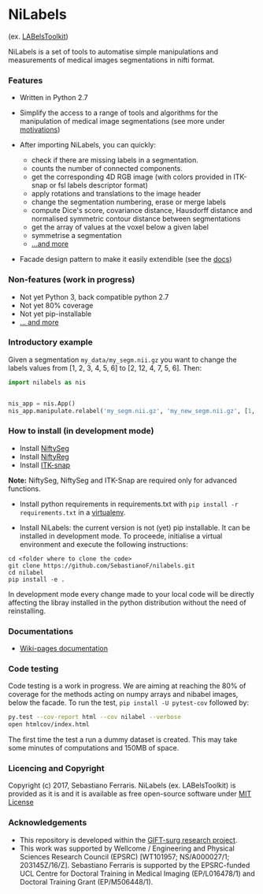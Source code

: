 # NiLabels 

(ex. [LABelsToolkit](https://github.com/SebastianoF/LABelsToolkit))

NiLabels is a set of tools to automatise simple manipulations and measurements of medical images 
segmentations in nifti format.

### Features

+ Written in Python 2.7

+ Simplify the access to a range of tools and algorithms for the manipulation of medical image segmentations (see more under [motivations](https://github.com/SebastianoF/nilabels/wiki/Motivations))

+ After importing NiLabels, you can quickly: 
    + check if there are missing labels in a segmentation. 
    + counts the number of connected components.
    + get the corresponding 4D RGB image (with colors provided in ITK-snap or fsl labels descriptor format) 
    + apply rotations and translations to the image header
    + change the segmentation numbering, erase or merge labels 
    + compute Dice's score, covariance distance, Hausdorff distance and normalised symmetric contour distance between segmentations 
    + get the array of values at the voxel below a given label 
    + symmetrise a segmentation 
    + [...and more](https://github.com/SebastianoF/nilabels/wiki/What-you-can-do-with-nilabels)

+ Facade design pattern to make it easily extendible (see the [docs](https://github.com/SebastianoF/nilabels/wiki/Design-Pattern))


### Non-features (work in progress)

+ Not yet Python 3, back compatible python 2.7
+ Not yet 80% coverage
+ Not yet pip-installable
+ [... and more](https://github.com/SebastianoF/nilabels/wiki/Work-in-Progress)


### Introductory example

Given a segmentation `my_data/my_segm.nii.gz` you want to change the labels values from [1, 2, 3, 4, 5, 6] to [2, 12, 4, 7, 5, 6]. Then:

```python
import nilabels as nis


nis_app = nis.App()
nis_app.manipulate.relabel('my_segm.nii.gz', 'my_new_segm.nii.gz', [1, 2, 3, 4, 5, 6], [2, 12, 4, 7, 5, 6])
```

### How to install (in development mode) 

+ Install [NiftySeg](https://github.com/KCL-BMEIS/NiftySeg)
+ Install [NiftyReg](https://github.com/KCL-BMEIS/niftyreg)
+ Install [ITK-snap](http://www.itksnap.org/pmwiki/pmwiki.php?n=Downloads.SNAP3)

**Note:** NiftySeg, NiftySeg and ITK-Snap are required only for advanced functions.

+ Install python requirements in requirements.txt with
    `pip install -r requirements.txt`
in a [virtualenv](http://docs.python-guide.org/en/latest/dev/virtualenvs/).


+ Install NiLabels: the current version is not (yet) pip installable. It can be installed in development mode.
To proceede, initialise a virtual environment and execute the following instructions:
```
cd <folder where to clone the code>
git clone https://github.com/SebastianoF/nilabels.git
cd nilabel
pip install -e .
```
In development mode every change made to your local code will be directly affecting the libray installed in the python distribution
without the need of reinstalling.


### Documentations

+ [Wiki-pages documentation](https://github.com/SebastianoF/nilabels/wiki)


### Code testing

Code testing is a work in progress. We are aiming at reaching the 80% of coverage for the methods acting on numpy arrays and nibabel images, below the facade.
To run the test, `pip install -U pytest-cov` followed by:
```bash
py.test --cov-report html --cov nilabel --verbose
open htmlcov/index.html
```
The first time the test a run a dummy dataset is created. This may take some minutes of computations and 150MB of space.

### Licencing and Copyright

Copyright (c) 2017, Sebastiano Ferraris. NiLabels  (ex. LABelsToolkit) is provided as it is and 
it is available as free open-source software under 
[MIT License](https://github.com/SebastianoF/nilabels/blob/master/LICENCE.txt)


### Acknowledgements

+ This repository is developed within the [GIFT-surg research project](http://www.gift-surg.ac.uk).
+ This work was supported by Wellcome / Engineering and Physical Sciences Research Council (EPSRC) [WT101957; NS/A000027/1; 203145Z/16/Z]. 
Sebastiano Ferraris is supported by the EPSRC-funded UCL Centre for Doctoral Training in Medical Imaging (EP/L016478/1) and Doctoral Training Grant (EP/M506448/1). 
